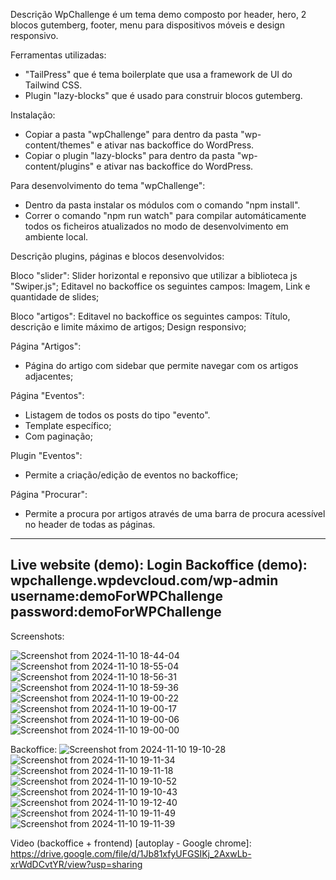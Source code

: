 Descrição
WpChallenge é um tema demo composto por header, hero, 2 blocos gutemberg, footer, menu para dispositivos móveis e design responsivo.


Ferramentas utilizadas:
- "TailPress" que é tema boilerplate que usa a framework de UI do Tailwind CSS.
- Plugin "lazy-blocks" que é usado para construir blocos gutemberg.


Instalação:
- Copiar a pasta "wpChallenge" para dentro da pasta "wp-content/themes" e ativar nas backoffice do WordPress.
- Copiar o plugin "lazy-blocks" para dentro da pasta "wp-content/plugins" e ativar nas backoffice do WordPress.


Para desenvolvimento do tema "wpChallenge":
- Dentro da pasta instalar os módulos com o comando "npm install".
- Correr o comando "npm run watch" para compilar automáticamente todos os ficheiros atualizados no modo de desenvolvimento em ambiente local.


Descrição plugins, páginas e blocos desenvolvidos:

Bloco "slider":
Slider horizontal e reponsivo que utilizar a biblioteca js "Swiper.js";
Editavel no backoffice os seguintes campos: Imagem, Link e quantidade de slides;

Bloco "artigos":
Editavel no backoffice os seguintes campos: Título, descrição e limite máximo de artigos;
Design responsivo;

Página "Artigos":
- Página do artigo com sidebar que permite navegar com os artigos adjacentes;

Página "Eventos":
- Listagem de todos os posts do tipo "evento".
- Template específico;
- Com paginação;

Plugin "Eventos":
- Permite a criação/edição de eventos no backoffice;

Página "Procurar":
- Permite a procura por artigos através de uma barra de procura acessível no header de todas as páginas.

---------------------
Live website (demo):
Login Backoffice (demo):
wpchallenge.wpdevcloud.com/wp-admin
username:demoForWPChallenge
password:demoForWPChallenge
---------------------

Screenshots:

![Screenshot from 2024-11-10 18-44-04](https://github.com/user-attachments/assets/480a5ae8-b291-47b2-ae20-97ce77b09827)
![Screenshot from 2024-11-10 18-55-04](https://github.com/user-attachments/assets/2169ac81-81af-4d5e-9f05-3c825add23f3)
![Screenshot from 2024-11-10 18-56-31](https://github.com/user-attachments/assets/6458df2d-6ee5-426a-8e31-2b8e8e7d547b)
![Screenshot from 2024-11-10 18-59-36](https://github.com/user-attachments/assets/00ff6567-73b6-45e0-bbfa-54511f34565b)
![Screenshot from 2024-11-10 19-00-22](https://github.com/user-attachments/assets/6f4aa87c-d046-45ef-b470-caddb205ed59)
![Screenshot from 2024-11-10 19-00-17](https://github.com/user-attachments/assets/32a9840e-440f-4a10-a117-d3cd7e27047b)
![Screenshot from 2024-11-10 19-00-06](https://github.com/user-attachments/assets/1e4e22ee-97a8-4f73-b6d4-4fdbd29e68d6)
![Screenshot from 2024-11-10 19-00-00](https://github.com/user-attachments/assets/952c2410-23f6-4b11-a948-6b5bab0e5eab)

Backoffice:
![Screenshot from 2024-11-10 19-10-28](https://github.com/user-attachments/assets/3ec762c8-21a5-4e91-b4c1-07b2d2d4045c)
![Screenshot from 2024-11-10 19-11-34](https://github.com/user-attachments/assets/f8cd8a82-ff8f-4fbc-a444-8ebd3baf9df4)
![Screenshot from 2024-11-10 19-11-18](https://github.com/user-attachments/assets/d74f773e-7d85-4538-a1da-caec6b9bfcfd)
![Screenshot from 2024-11-10 19-10-52](https://github.com/user-attachments/assets/0a9c630e-184c-42b2-a234-35ae637efaa8)
![Screenshot from 2024-11-10 19-10-43](https://github.com/user-attachments/assets/22e3c04f-d2d2-4e6e-b009-c2a88cd9f2bc)
![Screenshot from 2024-11-10 19-12-40](https://github.com/user-attachments/assets/22ea21d7-3e73-409a-ad68-1de9c49c5f2c)
![Screenshot from 2024-11-10 19-11-49](https://github.com/user-attachments/assets/bfdae6ff-76f8-4631-9918-41d836372554)
![Screenshot from 2024-11-10 19-11-39](https://github.com/user-attachments/assets/f22de152-8c56-4351-9557-09c392112e4c)

Video (backoffice + frontend) [autoplay - Google chrome]:
https://drive.google.com/file/d/1Jb81xfyUFGSIKj_2AxwLb-xrWdDCvtYR/view?usp=sharing
